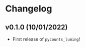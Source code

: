 # Changelog

<!--next-version-placeholder-->

## v0.1.0 (10/01/2022)

- First release of `pycounts_luming`!